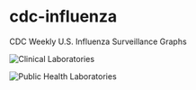 # cdc-influenza
CDC Weekly U.S. Influenza Surveillance Graphs

![Clinical Laboratories](https://www.cdc.gov/flu/weekly/WeeklyArchives2023-2024/images/WHONPHL09_small.gif?raw=true)

![Public Health Laboratories](https://www.cdc.gov/flu/weekly/weeklyarchives2023-2024/images/WHOPHL09_small.gif?raw=true)
        